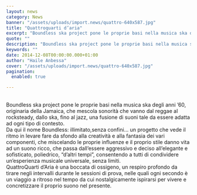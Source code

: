 ```yaml
---
layout: news
category: News
banner: "/assets/uploads/import.news/quattro-640x587.jpg"
title: "Quattroquarti d’aria"
excerpt: "Boundless ska project pone le proprie basi nella musica ska degli anni ’60, originaria della Jamaica, che mescola sonorità che vanno dal reggae al rocksteady, dallo ska, fino al jazz, una fusione di suoni tale da essere adatta ad ogni tipo di contesto. Da qui il nome Boundless: illimitato,senza confini… un progetto che vede il [&hellip"
quote: ""
description: "Boundless ska project pone le proprie basi nella musica ska degli anni ’60, originaria della Jamaica, che mescola sonorità che vanno dal reggae al rocksteady, dallo ska, fino al jazz, una fusione di suoni tale da essere adatta ad ogni tipo di contesto. Da qui il nome Boundless: illimitato,senza confini… un progetto che vede il [&hellip"
keywords: ""
date: 2014-12-08T00:00:00.000+01:00
author: "Haile Anbessa"
cover: "/assets/uploads/import.news/quattro-640x587.jpg"
pagination:
  enabled: true

---
```


[](https://hotmc.com/wp-content/uploads/2014/12/quattro.jpg)  
Boundless ska project pone le proprie basi nella musica ska degli anni ’60, originaria della Jamaica, che mescola sonorità che vanno dal reggae al rocksteady, dallo ska, fino al jazz, una fusione di suoni tale da essere adatta ad ogni tipo di contesto.  
Da qui il nome Boundless: illimitato,senza confini… un progetto che vede il ritmo in levare fare da sfondo alla creatività e alla fantasia dei vari componenti, che miscelando le proprie influenze e il proprio stile danno vita ad un suono ricco, che passa dall’essere aggressivo e deciso all’elegante e sofisticato, poliedrico, “d’altri tempi”, consentendo a tutti di condividere un’esperienza musicale universale, senza limiti.  
QuattroQuarti d’Aria è una boccata di ossigeno, un respiro profondo da tirare negli intervalli durante le sessioni di prova, nelle quali ogni secondo è un viaggio a ritroso nel tempo da cui nostalgicamente ispirarsi per vivere e concretizzare il proprio suono nel presente.